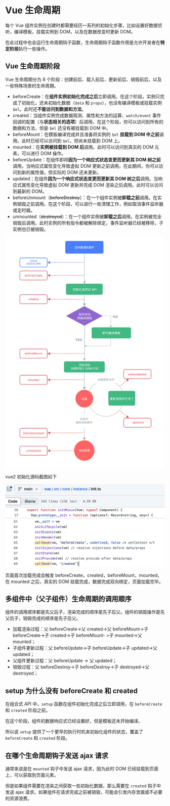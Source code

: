 # Vue 生命周期

每个 Vue 组件实例在创建时都需要经历一系列的初始化步骤，比如设置好数据侦听，编译模板，挂载实例到 DOM，以及在数据改变时更新 DOM。

在此过程中也会运行生命周期钩子函数，生命周期钩子函数作用是允许开发者在**特定阶段**执行一些操作。

## Vue 生命周期阶段

Vue 生命周期分为 8 个阶段：创建前后、载入前后、更新前后、销毁前后，以及一些特殊场景的生命周期。

- beforeCreate：在**组件实例初始化完成之后**立即调用。在这个阶段，实例只完成了初始化，还未初始化数据（`data` 和 `props`），也没有编译模板或挂载实例 `$el`。此时还**不能访问到数据和方法**。
- created：当组件实例完成数据观测、属性和方法的运算、`watch/event` 事件回调的配置（与**状态相关的选项**）后调用。在这个阶段，你可以访问到所有的数据和方法，但是 `$el` 还没有被挂载到 DOM 中。
- beforeMount：在模板编译完成并且准备将实例的 `$el` **挂载到 DOM 中之前**调用。此时已经可以访问到 `$el`，但尚未挂载到 DOM 上。
- mounted：在**实例被挂载到 DOM 后**调用。此时可以访问到真实的 DOM 元素，可以进行 DOM 操作。
- beforeUpdate：在组件即将**因为一个响应式状态变更而更新其 DOM 树之前**调用。当响应式属性变化导致虚拟 DOM 更新之前调用。在此期间，你可以访问到新的属性值，但实际的 DOM 还未更新。
- updated：在组件**因为一个响应式状态变更而更新其 DOM 树之后**调用。当响应式属性变化导致虚拟 DOM 更新并完成 DOM 渲染之后调用。此时可以访问到最新的 DOM。
- beforeUnmount（~~beforeDestroy~~）：在一个组件实例被**卸载之前**调用。在实例销毁之前调用。在这个阶段，可以进行一些清理工作，例如取消事件监听器或定时器。
- unmounted（~~destroyed~~）：在一个组件实例被**卸载之后**调用。在实例被完全销毁后调用。此时实例的所有指令都被解除绑定，事件监听器已经被移除，子实例也已被销毁。

![vue 生命周期](../../public/vue/vue生命周期.png)

vue2 初始化源码截图如下

![vue2_init](../../public/vue/vue2_init.png)

页面首次加载完成会触发 beforeCreate，created，beforeMount，mounted，在 mounted 之后，真实的 DOM 挂载完成，数据完成双向绑定，页面加载完毕。

## 多组件中（父子组件）生命周期的调用顺序

组件的调用顺序都是先父后子，渲染完成的顺序是先子后父。组件的销毁操作是先父后子，销毁完成的顺序是先子后父。

- 加载渲染过程：父 beforeCreate->父 created->父 beforeMount->子 beforeCreate->子 created->子 beforeMount- >子 mounted->父 mounted；
- 子组件更新过程：父 beforeUpdate->子 beforeUpdate->子 updated->父 updated；
- 父组件更新过程：父 beforeUpdate -> 父 updated；
- 销毁过程：父 beforeDestroy->子 beforeDestroy->子 destroyed->父 destroyed；

## setup 为什么没有 beforeCreate 和 created

在组合式 API 中，`setup` 函数在组件初始化完成之后立即调用，在 `beforeCreate` 和 `created` 阶段之前。

在这个阶段，组件的数据响应式已经设置好，但是模板还未开始编译。

所以说 `setup` 提供了一个更早的执行时机来初始化组件的状态，覆盖了 `beforeCreate` 和 `created` 阶段。

## 在哪个生命周期钩子发送 ajax 请求

通常来说是在 `mounted` 钩子中发送 ajax 请求，因为此时 DOM 已经挂载到页面上，可以获取到页面元素。

但是如果组件需要在渲染之间获取一些初始化数据，那么需要在 `created` 钩子中发送 ajax 请求。如果组件在请求完成之前被销毁，可能会引发内存泄漏或不必要的资源浪费。
